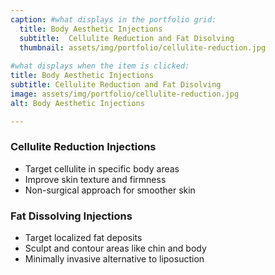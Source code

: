 ```yaml
---
caption: #what displays in the portfolio grid:
  title: Body Aesthetic Injections
  subtitle:  Cellulite Reduction and Fat Disolving
  thumbnail: assets/img/portfolio/cellulite-reduction.jpg
  
#what displays when the item is clicked:
title: Body Aesthetic Injections
subtitle: Cellulite Reduction and Fat Disolving
image: assets/img/portfolio/cellulite-reduction.jpg
alt: Body Aesthetic Injections

---
```

### Cellulite Reduction Injections
- Target cellulite in specific body areas
- Improve skin texture and firmness
- Non-surgical approach for smoother skin

### Fat Dissolving Injections
- Target localized fat deposits
- Sculpt and contour areas like chin and body
- Minimally invasive alternative to liposuction